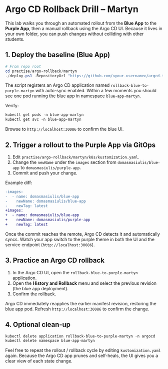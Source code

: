 # Argo CD Rollback Drill – Martyn

This lab walks you through an automated rollout from the **Blue App** to the **Purple App**, then a manual rollback using the Argo CD UI. Because it lives in your own folder, you can push changes without colliding with other students.

## 1. Deploy the baseline (Blue App)

```powershell
# From repo root
cd practise/argo-rollback/martyn
./deploy.ps1 -RepositoryUrl "https://github.com/<your-username>/argcd-test" -Revision main
```

The script registers an Argo CD application named `rollback-blue-to-purple-martyn` with auto-sync enabled. Within a few moments you should see one pod running the blue app in namespace `blue-app-martyn`.

Verify:

```powershell
kubectl get pods -n blue-app-martyn
kubectl get svc -n blue-app-martyn
```

Browse to `http://localhost:30086` to confirm the blue UI.

## 2. Trigger a rollout to the Purple App via GitOps

1. Edit `practise/argo-rollback/martyn/k8s/kustomization.yaml`.
2. Change the `newName` under the `images` section from `domasmasiulis/blue-app` to `domasmasiulis/purple-app`.
3. Commit and push your change.

Example diff:

```diff
-images:
-  - name: domasmasiulis/blue-app
-    newName: domasmasiulis/blue-app
-    newTag: latest
+images:
+  - name: domasmasiulis/blue-app
+    newName: domasmasiulis/purple-app
+    newTag: latest
```

Once the commit reaches the remote, Argo CD detects it and automatically syncs. Watch your app switch to the purple theme in both the UI and the service endpoint (`http://localhost:30086`).

## 3. Practice an Argo CD rollback

1. In the Argo CD UI, open the `rollback-blue-to-purple-martyn` application.
2. Open the **History and Rollback** menu and select the previous revision (the blue app deployment).
3. Confirm the rollback.

Argo CD immediately reapplies the earlier manifest revision, restoring the blue app pod. Refresh `http://localhost:30086` to confirm the change.

## 4. Optional clean-up

```powershell
kubectl delete application rollback-blue-to-purple-martyn -n argocd
kubectl delete namespace blue-app-martyn
```

Feel free to repeat the rollout / rollback cycle by editing `kustomization.yaml` again. Because the Argo CD app prunes and self-heals, the UI gives you a clear view of each state change.
